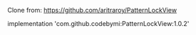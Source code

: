 Clone from: https://github.com/aritraroy/PatternLockView

implementation 'com.github.codebymi:PatternLockView:1.0.2'